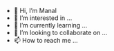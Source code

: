 - 👋 Hi, I’m  Manal
- 👀 I’m interested in ...
- 🌱 I’m currently learning ...
- 💞️ I’m looking to collaborate on ...
- 📫 How to reach me ...

<!---
ManalNoola/ManalNoola is a ✨ special ✨ repository because its `README.md` (this file) appears on your GitHub profile.
You can click the Preview link to take a look at your changes.
--->
